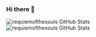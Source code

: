 ### Hi there 👋


<img align="left" alt="requiemofthesouls GitHub Stats" src="https://github-readme-stats.codestackr.vercel.app/api?username=requiemofthesouls&show_icons=true&hide_border=false" />

<br/>
<img align="left" alt="requiemofthesouls GitHub Stats" src="https://github-readme-stats.vercel.app/api/top-langs/?username=requiemofthesouls&langs_count=10&hide=html,jupyter notebook" />
